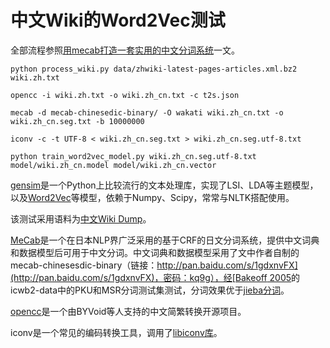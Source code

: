 # 中文Wiki的Word2Vec测试

全部流程参照[用mecab打造一套实用的中文分词系统](http://www.52nlp.cn/用mecab打造一套实用的中文分词系统)一文。

```shell
python process_wiki.py data/zhwiki-latest-pages-articles.xml.bz2 wiki.zh.txt

opencc -i wiki.zh.txt -o wiki.zh_cn.txt -c t2s.json

mecab -d mecab-chinesedic-binary/ -O wakati wiki.zh_cn.txt -o wiki.zh_cn.seg.txt -b 10000000

iconv -c -t UTF-8 < wiki.zh_cn.seg.txt > wiki.zh_cn.seg.utf-8.txt

python train_word2vec_model.py wiki.zh_cn.seg.utf-8.txt model/wiki.zh_cn.model model/wiki.zh_cn.vector
```

[gensim](http://radimrehurek.com/gensim/)是一个Python上比较流行的文本处理库，实现了LSI、LDA等主题模型，以及[Word2Vec](https://code.google.com/p/word2vec/)等模型，依赖于Numpy、Scipy，常常与NLTK搭配使用。

该测试采用语料为[中文Wiki Dump](http://download.wikipedia.com/zhwiki/latest/zhwiki-latest-pages-articles.xml.bz2)。

[MeCab](http://taku910.github.io/mecab/)是一个在日本NLP界广泛采用的基于CRF的日文分词系统，提供中文词典和数据模型后可用于中文分词。中文词典和数据模型采用了文中作者自制的mecab-chinesesdic-binary（链接：[http://pan.baidu.com/s/1gdxnvFX](http://pan.baidu.com/s/1gdxnvFX)，密码：kq9g），经[Bakeoff 2005](http://sighan.cs.uchicago.edu/bakeoff2005/)的icwb2-data中的PKU和MSR分词测试集测试，分词效果优于[jieba分词](https://github.com/fxsjy/jieba)。

[opencc](https://github.com/BYVoid/OpenCC)是一个由BYVoid等人支持的中文简繁转换开源项目。

iconv是一个常见的编码转换工具，调用了[libiconv库](http://www.gnu.org/software/libiconv/)。
